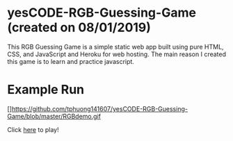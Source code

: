 # yesCODE-RGB-Guessing-Game (created on 08/01/2019)

This RGB Guessing Game is a simple static web app built using pure HTML, CSS, and JavaScript and Heroku for web hosting. The main reason I created this game is to learn and practice javascript.

# Example Run

[]https://github.com/tphuong141607/yesCODE-RGB-Guessing-Game/blob/master/RGBdemo.gif

Click [here](https://rgb-guessing-game9.herokuapp.com/colorGame.html) to play!
